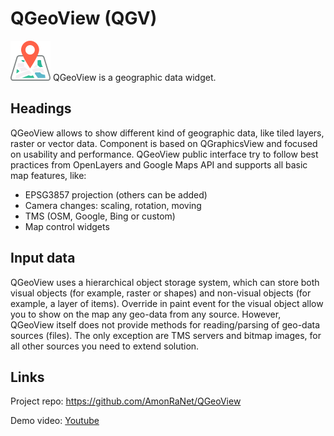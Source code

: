 # QGeoView (QGV)

![Logo](https://github.com/AmonRaNet/QGeoView/raw/market-place/market-place/logo_64_64.png) QGeoView is a geographic data widget.

## Headings

QGeoView allows to show different kind of geographic data, like tiled layers, raster or vector data.
Component is based on QGraphicsView and focused on usability and performance.
QGeoView public interface try to follow best practices from OpenLayers and Google Maps API and supports all basic map features, like:

 * EPSG3857 projection (others can be added)
 * Camera changes: scaling, rotation, moving
 * TMS (OSM, Google, Bing or custom)
 * Map control widgets

## Input data

QGeoView uses a hierarchical object storage system, which can store  both visual objects (for example, raster or shapes) and non-visual objects (for example, a layer of items). Override in paint event for the visual object allow you to show on the map any geo-data from any source. However, QGeoView itself does not provide methods for reading/parsing of geo-data sources (files). The only exception are TMS servers and bitmap images, for all other sources you need to extend solution.

## Links

Project repo: https://github.com/AmonRaNet/QGeoView

Demo video: [Youtube](https://youtu.be/t0D21r_s-8E)

